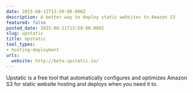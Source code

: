 ```yaml
---
date: 2015-08-11T13:59:00.000Z
description: A better way to deploy static websites to Amazon S3
featured: false
posted_date: 2015-08-11T13:59:00.000Z
slug: upstatic
title: Upstatic
tool_types:
- hosting-deployment
urls:
  website: http://beta.upstatic.io/
---
```


Upstatic is a free tool that automatically configures and optimizes Amazon S3 for static website hosting and deploys when you need it to.




